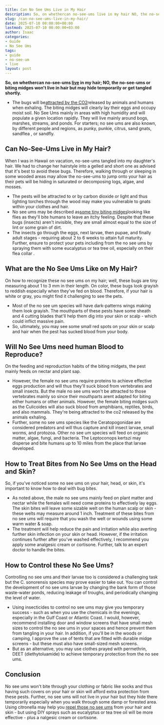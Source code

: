 ```yaml
---
title: Can No See Ums Live in My Hair
description: So, on whethercan no-see-ums live in my hair NO, the no-see-ums or biting midges won't live in hair but may hide temporarily or get tangled shortly. - The...
slug: /can-no-see-ums-live-in-my-hair/
date: 2025-07-10 00:00:00+00:00
lastmod: 2025-07-10 00:00:00+03:00
author: Isaac
categories:
- Guide
- No See Ums
tags:
- guide
- no-see-um
- live
layout: post
---
```

**So, on whethercan no-see-ums [live](https://pestpolicy.com/how-long-do-fleas-live-on-humans/) in my hair; NO, the no-see-ums or biting midges won't live in hair but may hide temporarily or get tangled shortly.**
- The bugs will be[attracted by the CO2](https://extension.entm.purdue.edu/publichealth/insects/bitingmidge.html)released by animals and humans when exhaling. The biting midges will clearly lay their eggs and occupy moist soil.
No See Ums mainly in areas with high humidity and will populate a given location rapidly. They will live mainly around bogs, marshes, streams, and ponds.
For starters; no see ums are also known, by different people and regions, as punky, punkie, citrus, sand gnats,
sandflea
, or sandfly.
## Can No-See-Ums Live in My Hair?
When I was in Hawaii on vacation, no-see-ums tangled into my daughter's hair. We had to change her hairstyle into a gelled and short one as advised that it's best to avoid these bugs.
Therefore, walking through or sleeping in some wooded areas may allow the no-see-ums to jump onto your hair as their pets will be hiding in saturated or decomposing logs, algae, and mosses.

- The pests will be attracted to or by carbon dioxide or light and thus lighting torches through the wood may make you vulnerable to gnats within your clothes and hair.
- No see ums may be described as[some tiny biting midges](https://pestpolicy.com/can-no-see-ums-live-in-my-hair/)looking like flies as they'll bite humans to leave an itchy feeling.
Despite that these bugs (insects) aren't invisible, they are small almost equal to the size of lint or some grain of dirt.
- The insects go through the eggs, next larvae, then pupae, and finally adult stages - requiring about 2 to 6 weeks to attain full maturity.
Further, ensure to protect your pets including from the no see ums by spraying them with some eucalyptus or tea tree oil, especially on their
flea collar
.
## What are the No See Ums Like on My Hair?
On how to recognize these no see ums on my hair; well, these bugs are tiny measuring about 1 to 3 mm in their length.
On color, these bugs look grayish to reddish especially when they've fed on blood. Therefore, if your hair is white or gray, you might find it challenging to see the pets.
- Most of the no see um species will have dark-patterns wings making them look grayish.
The mouthparts of these pests have some sheath and 4 cutting blades that'll help them dig into your skin or scalp - which could inflict massive pain.
- So, ultimately, you may see some small red spots on your skin or scalp and hair when the pest has sucked blood from your body.
## Will No See Ums need human Blood to Reproduce?
On the feeding and reproduction habits of the biting midgets, the pest mainly feeds on nectar and plant sap.
- However, the female no see ums require proteins to achieve effective eggs production and will thus they'll suck blood from vertebrates and small insects.
But the male no see ums won't be attracted to those vertebrates mainly so since their mouthparts arent adapted for biting either humans or other animals.
However, the female biting midges such as the Culicoides will also suck blood from amphibians, reptiles, birds, and also mammals. They're being attracted to the co2 released by the animals exhaling.
- Further, some no see ums species like the Ceratopogonidae are considered predators and will thus capture and kill insect larvae, small worms, and protozoa.
Other no see um species will feed on organic matter, algae, fungi, and bacteria. The Leptoconops kertszi may disperse and bite humans up to 10 miles from the place that larvae developed.
## How to Treat Bites from No See Ums on the Head and Skin?
So, if you've noticed some no see ums on your hair, head, or skin, it's important to know how to deal with bug bites.
- As noted above, the male no see ums mainly feed on plant matter and nectar while the females will need come proteins to effectively lay eggs.
The skin bites will leave some sizable welt on the human scalp or skin - these welts may measure around 1 inch.
Treatment of these bites from no see ums will require that you wash the welt or wounds using some warm water & soap.
- The treatment will help reduce the pain and irritation while also averting further skin infection on your skin or head.
However, if the irritation continues further after you've washed effectively, I recommend you apply some analgesic cream or cortisone. Further, talk to an expert doctor to handle the bites.
## How to Control these No See Ums?
Controlling no see ums and their larvae too is considered a challenging task but the C. sonorensis species may prove easier to take out.
You can control the development of no see ums larvae by changing the bank form of those waste-water ponds, reducing leakage of troughs, and periodically changing the level of water.
- Using insecticides to control no see ums may give you temporary success - such as when you use the chemicals in the evenings, especially in the Gulf Coast or Atlantic Coast.
I would, however, recommend installing door and window screens that have small mesh sizes to control the no see ums in your spaces and hence prevent them from tangling in your hair.
In addition, if you'll be in the woods or camping, I approve the use of tents that are fitted with durable midge screens - but these must also have small-sized mesh screens.
- But as an alternative, you may use clothes prayed with permethrin, DEET (diethytoluamide) to achieve temporary protection from the no see ums.
## Conclusion
No see ums won't bite through your clothing or fabric like socks and thus having such covers on your hair or skin will afford extra protection from these pests.
Further, no see ums will not live in your hair but they hide there temporarily especially when you walk through some damp or forested area.
Using
citronella may help you
[repel those no see ums](https://pestpolicy.com/best-no-see-ums-repellent/)
from your hair and skin - but using DIY sprays such as eucalyptus or tea tree oil will be more effective - plus a
nalgesic cream or cortisone.
